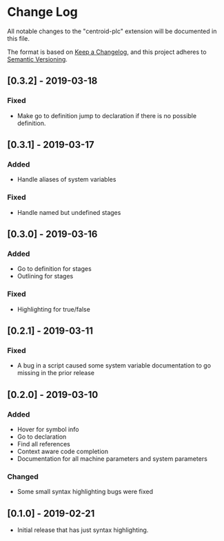 # Change Log

All notable changes to the "centroid-plc" extension will be documented in this file.

The format is based on [Keep a Changelog](https://keepachangelog.com/en/1.0.0/),
and this project adheres to [Semantic Versioning](https://semver.org/spec/v2.0.0.html).

## [0.3.2] - 2019-03-18
### Fixed
- Make go to definition jump to declaration if there is no possible definition.

## [0.3.1] - 2019-03-17
### Added
- Handle aliases of system variables
### Fixed
- Handle named but undefined stages

## [0.3.0] - 2019-03-16
### Added
- Go to definition for stages
- Outlining for stages
### Fixed
- Highlighting for true/false

## [0.2.1] - 2019-03-11
### Fixed
- A bug in a script caused some system variable documentation to go missing in the prior release

## [0.2.0] - 2019-03-10
### Added
- Hover for symbol info
- Go to declaration
- Find all references
- Context aware code completion
- Documentation for all machine parameters and system parameters
### Changed
- Some small syntax highlighting bugs were fixed

## [0.1.0] - 2019-02-21

- Initial release that has just syntax highlighting.
